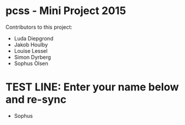 # pcss - Mini Project 2015
Contributors to this project:
- Luda Diepgrond
- Jakob Houlby
- Louise Lessel
- Simon Dyrberg
- Sophus Olsen

# TEST LINE: Enter your name below and re-sync

- Sophus
